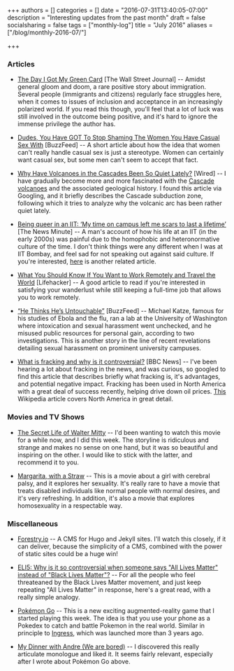 +++
authors = []
categories = []
date = "2016-07-31T13:40:05-07:00"
description = "Interesting updates from the past month"
draft = false
socialsharing = false
tags = ["monthly-log"]
title = "July 2016"
aliases = ["/blog/monthly-2016-07/"]

+++

### Articles

- [The Day I Got My Green Card](http://www.wsj.com/articles/the-day-i-got-my-green-card-1467385905) [The Wall Street Journal] -- Amidst general gloom and doom, a rare positive story about immigration. Several people (immigrants and citizens) regularly face struggles here, when it comes to issues of inclusion and acceptance in an increasingly polarized world. If you read this though, you'll feel that a lot of luck was still involved in the outcome being positive, and it's hard to ignore the immense privilege the author has.

- [Dudes, You Have GOT To Stop Shaming The Women You Have Casual Sex With](https://www.buzzfeed.com/priyaalikaelias/shame-shame-pappi-shame?utm_term=.krvo1aEB3#.qtJO1obld) [BuzzFeed] -- A short article about how the idea that women can't really handle casual sex is just a stereotype. Women can certainly want casual sex, but some men can't seem to accept that fact.

- [Why Have Volcanoes in the Cascades Been So Quiet Lately?](http://www.wired.com/2015/05/volcanoes-cascades-quiet-lately/) [Wired] -- I have gradually become more and more fascinated with the [Cascade volcanoes](https://en.wikipedia.org/wiki/Cascade_Volcanoes) and the associated geological history. I found this article via Googling, and it briefly describes the Cascade subduction zone, following which it tries to analyze why the volcanic arc has been rather quiet lately.

- [Being queer in an IIT: ‘My time on campus left me scars to last a lifetime’](http://www.thenewsminute.com/article/being-queer-iit-my-time-campus-left-me-scars-last-lifetime-46749) [The News Minute] -- A man's account of how his life at an IIT (in the early 2000s) was painful due to the homophobic and heteronormative culture of the time. I don't think things were any different when I was at IIT Bombay, and feel sad for not speaking out against said culture. If you're interested, [here](http://orinam.net/student-response-campus-homophobia-bengaluru/) is another related article.

- [What You Should Know If You Want to Work Remotely and Travel the World](http://lifehacker.com/what-you-should-know-if-you-want-to-work-remotely-and-t-1783928805) [Lifehacker] -- A good article to read if you're interested in satisfying your wanderlust while still keeping a full-time job that allows you to work remotely.

- [“He Thinks He’s Untouchable”](https://www.buzzfeed.com/azeenghorayshi/michael-katze-investigation?utm_term=.ve8RL5GWA#.hhZgPJBxa) [BuzzFeed] -- Michael Katze, famous for his studies of Ebola and the flu, ran a lab at the University of Washington where intoxication and sexual harassment went unchecked, and he misused public resources for personal gain, according to two investigations. This is another story in the line of recent revelations detailing sexual harassment on prominent university campuses.

- [What is fracking and why is it controversial?](http://www.bbc.com/news/uk-14432401) [BBC News] -- I've been hearing a lot about fracking in the news, and was curious, so googled to find this article that describes briefly what fracking is, it's advantages, and potential negative impact. Fracking has been used in North America with a great deal of success recently, helping drive down oil prices. [This](https://en.wikipedia.org/wiki/Hydraulic_fracturing_in_the_United_States) Wikipedia article covers North America in great detail.

### Movies and TV Shows

- [The Secret Life of Walter Mitty](http://www.imdb.com/title/tt0359950/) -- I'd been wanting to watch this movie for a while now, and I did this week. The storyline is ridiculous and strange and makes no sense on one hand, but it was so beautiful and inspiring on the other. I would like to stick with the latter, and recommend it to you.

- [Margarita, with a Straw](http://www.imdb.com/title/tt2929690/) -- This is a movie about a girl with cerebral palsy, and it explores her sexuality. It's really rare to have a movie that treats disabled individuals like normal people with normal desires, and it's very refreshing. In addition, it's also a movie that explores homosexuality in a respectable way.

### Miscellaneous

- [Forestry.io](https://forestry.io/) -- A CMS for Hugo and Jekyll sites. I'll watch this closely, if it can deliver, because the simplicity of a CMS, combined with the power of static sites could be a huge win!

- [ELI5: Why is it so controversial when someone says "All Lives Matter" instead of "Black Lives Matter"?](https://www.reddit.com/r/explainlikeimfive/comments/3du1qm/eli5_why_is_it_so_controversial_when_someone_says/) -- For all the people who feel threateaned by the Black Lives Matter movement, and just keep repeating "All Lives Matter" in response, here's a great read, with a really simple analogy.

- [Pokémon Go](http://www.pokemon.com/us/pokemon-video-games/pokemon-go/) -- This is a new exciting augmented-reality game that I started playing this week. The idea is that you use your phone as a Pokedex to catch and battle Pokemon in the real world. Similar in principle to [Ingress](https://www.ingress.com/), which was launched more than 3 years ago.

- [My Dinner with Andre (We are bored)](https://www.youtube.com/watch?v=MRBZDmf1jSw) -- I discovered this really articulate monologue and liked it. It seems fairly relevant, especially after I wrote about Pokémon Go above.
